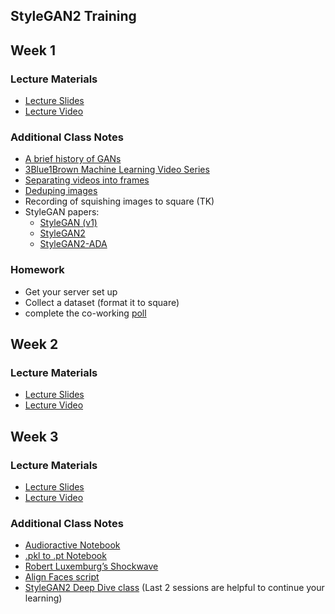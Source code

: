 ## StyleGAN2 Training

## Week 1

### Lecture Materials
- [Lecture Slides](https://docs.google.com/presentation/d/1fU_vonwmaqH4iBJZo6CfqXZ4aJQz02IVIfIrCyM_Ua0/edit?usp=sharing)
- [Lecture Video](https://youtu.be/DVXX0tmVyco)

### Additional Class Notes
- [A brief history of GANs](https://www.youtube.com/watch?v=0d2WsXtQHR8)
- [3Blue1Brown Machine Learning Video Series](https://www.youtube.com/playlist?list=PLZHQObOWTQDNU6R1_67000Dx_ZCJB-3pi)
- [Separating videos into frames](https://www.youtube.com/watch?v=ck11jOVYlIw)
- [Deduping images](https://www.youtube.com/watch?v=KsIauWHwZFs)
- Recording of squishing images to square (TK)
- StyleGAN papers:
  - [StyleGAN (v1)](https://arxiv.org/abs/1812.04948)
  - [StyleGAN2](https://arxiv.org/pdf/1912.04958.pdf)
  - [StyleGAN2-ADA](https://arxiv.org/pdf/2006.06676.pdf)

### Homework
- Get your server set up
- Collect a dataset (format it to square)
- complete the co-working [poll](http://whenisgood.net/jsimqxp)


## Week 2
### Lecture Materials
- [Lecture Slides](https://docs.google.com/presentation/d/1sIsPwCG6cw4isXXlhNeNucPoGUouZa0J2klxkSAguGA/edit?usp=sharing)
- [Lecture Video](https://youtu.be/LArTgflsL98)

## Week 3
### Lecture Materials
- [Lecture Slides](https://docs.google.com/presentation/d/1wwG9g1fUolMUuYpp7-wU-5qRPpMkKZGyZUUKojBMdlU/edit?usp=sharing)
- [Lecture Video](https://youtu.be/h0zwLMIt-hI)

### Additional Class Notes
- [Audioractive Notebook](https://github.com/dvschultz/stylegan2-training/blob/main/StyleGAN2_ADA_AudioReactive_Pitch.ipynb)
- [.pkl to .pt Notebook](https://github.com/dvschultz/stylegan2-training/blob/main/Convert_pkl_to_pt.ipynb)
- [Robert Luxemburg’s Shockwave](https://twitter.com/robertluxemburg/status/1207087801344372736
)
- [Align Faces script](https://github.com/pbaylies/stylegan-encoder/blob/master/align_images.py)
- [StyleGAN2 Deep Dive class](https://www.youtube.com/playlist?list=PLWuCzxqIpJs-l4OygaHssyydjOu-AWoHv) (Last 2 sessions are helpful to continue your learning)
